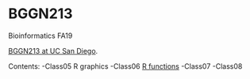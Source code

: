 # BGGN213
Bioinformatics FA19

[BGGN213 at UC San Diego](https://bioboot.github.io/bggn213_F19/).

Contents:
-Class05 R graphics
-Class06 [R functions](https://github.com/lwlin/BGGN213/blob/master/class06/class06.md)
-Class07 []()
-Class08 []()

